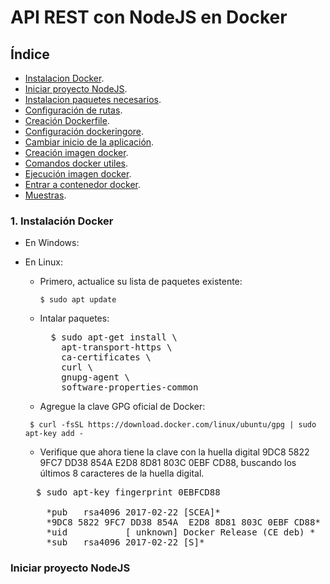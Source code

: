 # API REST con NodeJS en Docker


## Índice
- [Instalacion Docker](#1-instalación-docker).
- [Iniciar proyecto NodeJS](#iniciar-proyecto-nodejs).
- [Instalacion paquetes necesarios](#paquetes-necesarios).
- [Configuración de rutas](#configurar-rutas).
- [Creación Dockerfile](#docker-file).
- [Configuración dockeringore](#docker-ignore).
- [Cambiar inicio de la aplicación](#script-inicio).
- [Creación imagen docker](#docker-image).
- [Comandos docker utiles](#comandos-docker).
- [Ejecución imagen docker]($ejecutar-image-docker).
- [Entrar a contenedor docker](#entrar-docker).
- [Muestras](#muestras).


### 1. Instalación Docker
  - En Windows:
  
  - En Linux:
    - Primero, actualice su lista de paquetes existente:
      <pre><code>$ sudo apt update</code></pre>
    - Intalar paquetes:
      <pre>
        $ sudo apt-get install \
          apt-transport-https \
          ca-certificates \
          curl \
          gnupg-agent \
          software-properties-common
      </pre>
    - Agregue la clave GPG oficial de Docker:
    <pre><code> $ curl -fsSL https://download.docker.com/linux/ubuntu/gpg | sudo apt-key add - </code></pre>
    - Verifique que ahora tiene la clave con la huella digital 9DC8 5822 9FC7 DD38 854A  E2D8 8D81 803C 0EBF CD88, buscando los últimos 8 caracteres de la huella digital.
    <pre>
      $ sudo apt-key fingerprint 0EBFCD88
      
        *pub   rsa4096 2017-02-22 [SCEA]*
        *9DC8 5822 9FC7 DD38 854A  E2D8 8D81 803C 0EBF CD88*
        *uid           [ unknown] Docker Release (CE deb) <docker@docker.com>*
        *sub   rsa4096 2017-02-22 [S]*
    </pre>

### Iniciar proyecto NodeJS
